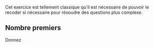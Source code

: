 Cet exercice est tellement classique qu'il est nécessaire de pouvoir le recoder si nécessaire pour résoudre des questions plus complexe.

## Nombre premiers

Donnez 
<!--stackedit_data:
eyJoaXN0b3J5IjpbMTMxOTEwOTI4N119
-->